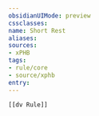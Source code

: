 ```yaml
---
obsidianUIMode: preview
cssclasses:
name: Short Rest
aliases:
sources:
- xPHB
tags:
- rule/core
- source/xphb
entry:
---
```


```meta-bind-embed
[[dv Rule]]
```